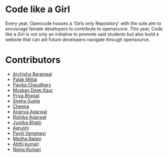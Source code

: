 # Code like a Girl

Every year, Opencode houses a 'Girls only Repository' with the sole aim to encourage female developers to contribute to opensource. This year, 
Code like a Girl is not only an initiative to promote said students but also build a website that can aid future developers navigate through opensource. 


# Contributors  
* [Archisha Baranwal](https://github.com/Archies11)
* [Palak Mittal](https://github.com/palak2001)
* [Pavika Chaudhary](https://github.com/pavikachaudhary)
* [Muskan Deep Kaur](https://github.com/mendelevium28)  
* [Priya Bhagat](https://github.com/tony-stark-rdj)
* [Sneha Gupta](https://github.com/sneha1010)
* [Cheena](https://github.com/griffy06)
* [Ananya Agarwal](https://github.com/aawizard)
* [Rishika Agarwal](https://github.com/rishika8910)
* [Jyotika Bhatti](https://github.com/Jyotika999)
* [Aarushi](https://github.com/xxx32)
* [Payili Vangmayi](https://github.com/hermoine2002)
* [Medha Balani](https://github.com/medhabalani)
* [Atithi kumari](https://github.com/Atithi360)
* [Naina Kumari](https://github.com/iit2019004)
